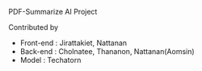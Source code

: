 PDF-Summarize AI Project

Contributed by
- Front-end : Jirattakiet, Nattanan
- Back-end : Cholnatee, Thananon, Nattanan(Aomsin)
- Model : Techatorn
